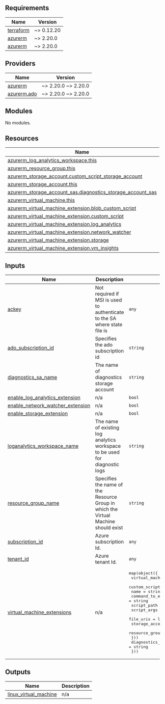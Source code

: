 <!-- BEGIN_TF_DOCS -->
## Requirements

| Name | Version |
|------|---------|
| <a name="requirement_terraform"></a> [terraform](#requirement\_terraform) | ~> 0.12.20 |
| <a name="requirement_azurerm"></a> [azurerm](#requirement\_azurerm) | ~> 2.20.0 |
| <a name="requirement_azurerm"></a> [azurerm](#requirement\_azurerm) | ~> 2.20.0 |

## Providers

| Name | Version |
|------|---------|
| <a name="provider_azurerm"></a> [azurerm](#provider\_azurerm) | ~> 2.20.0 ~> 2.20.0 |
| <a name="provider_azurerm.ado"></a> [azurerm.ado](#provider\_azurerm.ado) | ~> 2.20.0 ~> 2.20.0 |

## Modules

No modules.

## Resources

| Name |
|------|
| [azurerm_log_analytics_workspace.this](https://registry.terraform.io/providers/hashicorp/azurerm/latest/docs/data-sources/log_analytics_workspace) |
| [azurerm_resource_group.this](https://registry.terraform.io/providers/hashicorp/azurerm/latest/docs/data-sources/resource_group) |
| [azurerm_storage_account.custom_script_storage_account](https://registry.terraform.io/providers/hashicorp/azurerm/latest/docs/data-sources/storage_account) |
| [azurerm_storage_account.this](https://registry.terraform.io/providers/hashicorp/azurerm/latest/docs/data-sources/storage_account) |
| [azurerm_storage_account_sas.diagnostics_storage_account_sas](https://registry.terraform.io/providers/hashicorp/azurerm/latest/docs/data-sources/storage_account_sas) |
| [azurerm_virtual_machine.this](https://registry.terraform.io/providers/hashicorp/azurerm/latest/docs/data-sources/virtual_machine) |
| [azurerm_virtual_machine_extension.blob_custom_script](https://registry.terraform.io/providers/hashicorp/azurerm/latest/docs/resources/virtual_machine_extension) |
| [azurerm_virtual_machine_extension.custom_script](https://registry.terraform.io/providers/hashicorp/azurerm/latest/docs/resources/virtual_machine_extension) |
| [azurerm_virtual_machine_extension.log_analytics](https://registry.terraform.io/providers/hashicorp/azurerm/latest/docs/resources/virtual_machine_extension) |
| [azurerm_virtual_machine_extension.network_watcher](https://registry.terraform.io/providers/hashicorp/azurerm/latest/docs/resources/virtual_machine_extension) |
| [azurerm_virtual_machine_extension.storage](https://registry.terraform.io/providers/hashicorp/azurerm/latest/docs/resources/virtual_machine_extension) |
| [azurerm_virtual_machine_extension.vm_insights](https://registry.terraform.io/providers/hashicorp/azurerm/latest/docs/resources/virtual_machine_extension) |

## Inputs

| Name | Description | Type | Default | Required |
|------|-------------|------|---------|:--------:|
| <a name="input_ackey"></a> [ackey](#input\_ackey) | Not required if MSI is used to authenticate to the SA where state file is | `any` | `null` | no |
| <a name="input_ado_subscription_id"></a> [ado\_subscription\_id](#input\_ado\_subscription\_id) | Specifies the ado subscription id | `string` | `null` | no |
| <a name="input_diagnostics_sa_name"></a> [diagnostics\_sa\_name](#input\_diagnostics\_sa\_name) | The name of diagnostics storage account | `string` | `null` | no |
| <a name="input_enable_log_analytics_extension"></a> [enable\_log\_analytics\_extension](#input\_enable\_log\_analytics\_extension) | n/a | `bool` | `false` | no |
| <a name="input_enable_network_watcher_extension"></a> [enable\_network\_watcher\_extension](#input\_enable\_network\_watcher\_extension) | n/a | `bool` | `false` | no |
| <a name="input_enable_storage_extension"></a> [enable\_storage\_extension](#input\_enable\_storage\_extension) | n/a | `bool` | `false` | no |
| <a name="input_loganalytics_workspace_name"></a> [loganalytics\_workspace\_name](#input\_loganalytics\_workspace\_name) | The name of existing log analytics workspace to be used for diagnostic logs | `string` | `null` | no |
| <a name="input_resource_group_name"></a> [resource\_group\_name](#input\_resource\_group\_name) | Specifies the name of the Resource Group in which the Virtual Machine should exist | `string` | `null` | no |
| <a name="input_subscription_id"></a> [subscription\_id](#input\_subscription\_id) | Azure subscription Id. | `any` | n/a | yes |
| <a name="input_tenant_id"></a> [tenant\_id](#input\_tenant\_id) | Azure tenant Id. | `any` | n/a | yes |
| <a name="input_virtual_machine_extensions"></a> [virtual\_machine\_extensions](#input\_virtual\_machine\_extensions) | n/a | <pre>map(object({<br>    virtual_machine_name = string<br>    custom_scripts = list(object({<br>      name                 = string<br>      command_to_execute   = string<br>      script_path          = string<br>      script_args          = map(string)<br>      file_uris            = list(string)<br>      storage_account_name = string<br>      resource_group_name  = string<br>    }))<br>    diagnostics_storage_config_path = string<br>  }))</pre> | n/a | yes |

## Outputs

| Name | Description |
|------|-------------|
| <a name="output_linux_virtual_machine"></a> [linux\_virtual\_machine](#output\_linux\_virtual\_machine) | n/a |
<!-- END_TF_DOCS -->